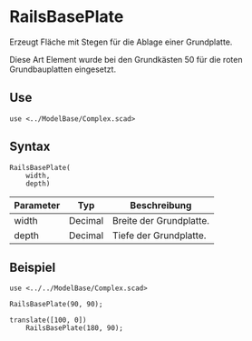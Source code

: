 # RailsBasePlate

Erzeugt Fläche mit Stegen für die Ablage einer Grundplatte.

Diese Art Element wurde bei den Grundkästen 50 für die roten Grundbauplatten eingesetzt.

## Use
```
use <../ModelBase/Complex.scad>
```

## Syntax
```
RailsBasePlate(
    width, 
    depth)
```

| Parameter | Typ | Beschreibung |
| ------ | ------ | ------ |
| width | Decimal | Breite der Grundplatte. |
| depth | Decimal | Tiefe der Grundplatte. |

## Beispiel
```
use <../../ModelBase/Complex.scad>

RailsBasePlate(90, 90);

translate([100, 0])
    RailsBasePlate(180, 90);
```
